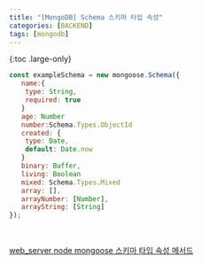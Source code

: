 ```yaml
---
title: "[MongoDB] Schema 스키마 타입 속성"
categories: [BACKEND]
tags: [mongodb]
---
```


{:toc .large-only}

```js
const exampleSchema = new mongoose.Schema({
   name:{
    type: String,
    required: true
   }
   age: Number
   number:Schema.Types.ObjectId
   created: {
    type: Date,
    default: Date.now
   }
   binary: Buffer,
   living: Boolean
   mixed: Schema.Types.Mixed
   array: [],
   arrayNumber: [Number],
   arrayString: [String]
});
```

<br/>

[web_server node mongoose 스키마 타입 속성 메서드](https://m.blog.naver.com/rwans0397/220696586520)
